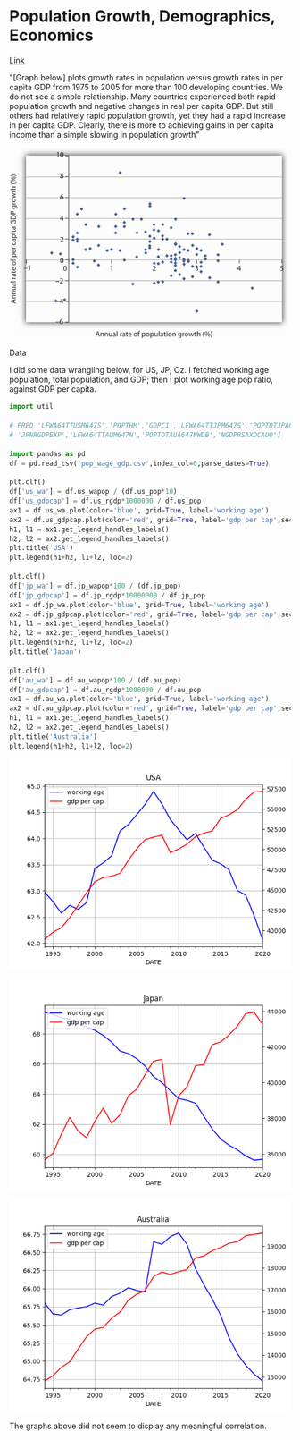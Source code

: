 # Population Growth, Demographics, Economics

[Link](https://open.lib.umn.edu/principleseconomics/chapter/33-2-population-growth-and-economic-development)

"[Graph below] plots growth rates in population versus growth rates in
per capita GDP from 1975 to 2005 for more than 100 developing
countries. We do not see a simple relationship. Many countries
experienced both rapid population growth and negative changes in real
per capita GDP. But still others had relatively rapid population
growth, yet they had a rapid increase in per capita GDP. Clearly,
there is more to achieving gains in per capita income than a simple
slowing in population growth"

![](popgr1.jpg)

Data

I did some data wrangling below, for US, JP, Oz. I fetched working age
population, total population, and GDP; then I plot working age pop
ratio, against GDP per capita.

```python
import util
    
# FRED 'LFWA64TTUSM647S','POPTHM','GDPC1','LFWA64TTJPM647S','POPTOTJPA647NWDB',
# 'JPNRGDPEXP','LFWA64TTAUM647N','POPTOTAUA647NWDB','NGDPRSAXDCAUQ']

import pandas as pd
df = pd.read_csv('pop_wage_gdp.csv',index_col=0,parse_dates=True)

plt.clf()
df['us_wa'] = df.us_wapop / (df.us_pop*10)
df['us_gdpcap'] = df.us_rgdp*1000000 / df.us_pop
ax1 = df.us_wa.plot(color='blue', grid=True, label='working age')
ax2 = df.us_gdpcap.plot(color='red', grid=True, label='gdp per cap',secondary_y=True)
h1, l1 = ax1.get_legend_handles_labels()
h2, l2 = ax2.get_legend_handles_labels()
plt.title('USA')
plt.legend(h1+h2, l1+l2, loc=2)

plt.clf()
df['jp_wa'] = df.jp_wapop*100 / (df.jp_pop)
df['jp_gdpcap'] = df.jp_rgdp*10000000 / df.jp_pop
ax1 = df.jp_wa.plot(color='blue', grid=True, label='working age')
ax2 = df.jp_gdpcap.plot(color='red', grid=True, label='gdp per cap',secondary_y=True)
h1, l1 = ax1.get_legend_handles_labels()
h2, l2 = ax2.get_legend_handles_labels()
plt.legend(h1+h2, l1+l2, loc=2)
plt.title('Japan')

plt.clf()
df['au_wa'] = df.au_wapop*100 / (df.au_pop)
df['au_gdpcap'] = df.au_rgdp*1000000 / df.au_pop
ax1 = df.au_wa.plot(color='blue', grid=True, label='working age')
ax2 = df.au_gdpcap.plot(color='red', grid=True, label='gdp per cap',secondary_y=True)
h1, l1 = ax1.get_legend_handles_labels()
h2, l2 = ax2.get_legend_handles_labels()
plt.title('Australia')
plt.legend(h1+h2, l1+l2, loc=2)
```

![](out1.png)

![](out2.png)

![](out3.png)

The graphs above did not seem to display any meaningful correlation.


